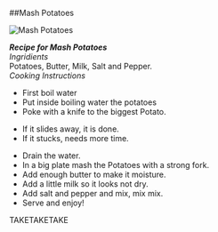 ##Mash Potatoes

![Mash Potatoes](https://static01.nyt.com/images/2021/11/03/dining/JM-Mashed-Potatoes/JM-Mashed-Potatoes-threeByTwoMediumAt2X.jpg)

**_Recipe for Mash Potatoes_**  
_Ingridients_  
Potatoes, Butter, Milk, Salt and Pepper.  
_Cooking Instructions_
* First boil water  
* Put inside boiling water the potatoes  
* Poke with a knife to the biggest Potato.  
 - If it slides away, it is done.  
 - If it stucks, needs more time.  
* Drain the water.  
* In a big plate mash the Potatoes with a strong fork.  
* Add enough butter to make it moisture.  
* Add a little milk so it looks not dry.  
* Add salt and pepper and mix, mix mix.  
* Serve and enjoy! 

TAKETAKETAKE 
